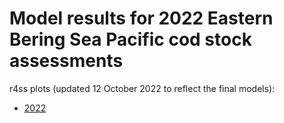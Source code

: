 # Model results for 2022 Eastern Bering Sea Pacific cod stock assessments

r4ss plots (updated 12 October 2022 to reflect the final models):
* [2022](2022_ASSESSMENT) 
